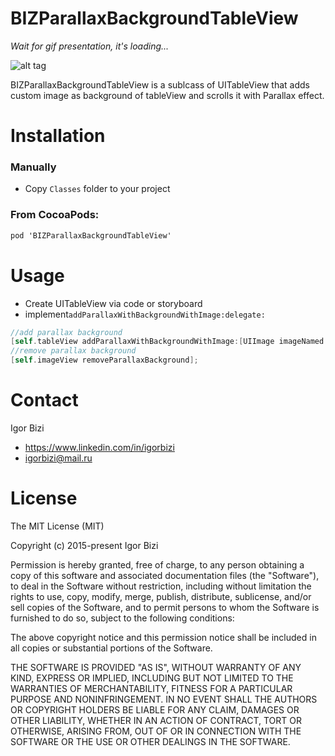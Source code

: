 # BIZParallaxBackgroundTableView

*Wait for gif presentation, it's loading...*

![alt tag](https://github.com/bizibizi/BIZTableViewParallaxBackground/blob/master/presentation.gif)


BIZParallaxBackgroundTableView is a sublcass of UITableView that adds custom image as background of tableView and scrolls it with Parallax effect.


# Installation

### Manually
- Copy ```Classes``` folder to your project 

### From CocoaPods:
```objective-c
pod 'BIZParallaxBackgroundTableView' 
```


# Usage

 - Create UITableView via code or storyboard
 - implement```addParallaxWithBackgroundWithImage:delegate:```
```objective-c
//add parallax background 
[self.tableView addParallaxWithBackgroundWithImage:[UIImage imageNamed:@"image.jpg"] delegate:self];
//remove parallax background 
[self.imageView removeParallaxBackground];
```


# Contact
Igor Bizi
- https://www.linkedin.com/in/igorbizi
- igorbizi@mail.ru


# License
 
 The MIT License (MIT)

Copyright (c) 2015-present Igor Bizi

Permission is hereby granted, free of charge, to any person obtaining a copy of this software and associated documentation files (the "Software"), to deal in the Software without restriction, including without limitation the rights to use, copy, modify, merge, publish, distribute, sublicense, and/or sell copies of the Software, and to permit persons to whom the Software is furnished to do so, subject to the following conditions:

The above copyright notice and this permission notice shall be included in all copies or substantial portions of the Software.

THE SOFTWARE IS PROVIDED "AS IS", WITHOUT WARRANTY OF ANY KIND, EXPRESS OR IMPLIED, INCLUDING BUT NOT LIMITED TO THE WARRANTIES OF MERCHANTABILITY, FITNESS FOR A PARTICULAR PURPOSE AND NONINFRINGEMENT. IN NO EVENT SHALL THE AUTHORS OR COPYRIGHT HOLDERS BE LIABLE FOR ANY CLAIM, DAMAGES OR OTHER LIABILITY, WHETHER IN AN ACTION OF CONTRACT, TORT OR OTHERWISE, ARISING FROM, OUT OF OR IN CONNECTION WITH THE SOFTWARE OR THE USE OR OTHER DEALINGS IN THE SOFTWARE.
 
